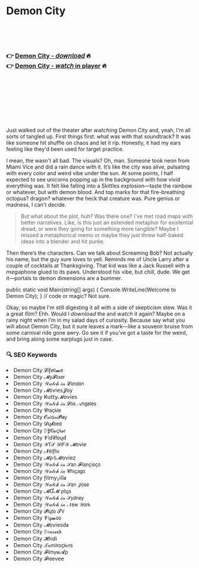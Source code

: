 <h1>Demon City</h1>

<br><br><br>

<h3>👉 <a href="https://Hartmans-puggcodore1976.github.io/kuepmxfobu/">Demon City - 𝘥𝘰𝘸𝘯𝘭𝘰𝘢𝘥</a> 🔥<br>
👉 <a href="https://Hartmans-puggcodore1976.github.io/kuepmxfobu/">Demon City - 𝘸𝘢𝘵𝘤𝘩 in player</a> 🔥
</h3>



<br><br><br><br><br><br><br>


Just walked out of the theater after 𝘸𝘢𝘵𝘤𝘩𝘪𝘯𝘨 Demon City and, yeah, I'm all sorts of tangled up. First things first: what was with that soundtrack? It was like someone hit shuffle on chaos and let it rip. Honestly, it had my ears feeling like they'd been used for target practice.

I mean, the   wasn't all bad. The visuals? Oh, man. Someone took neon from Miami Vice and did a rain dance with it. It’s like the city was alive, pulsating with every color and weird vibe under the sun. At some points, I half expected to see unicorns popping up in the background with how vivid everything was. It felt like falling into a Skittles explosion—taste the rainbow or whatever, but with demon blood. And top marks for that fire-breathing octopus? dragon? whatever the heck that creature was. Pure genius or madness, I can't decide.

>But what about the plot, huh? Was there one? I've met road maps with better narratives. Like, is this just an extended metaphor for existential dread, or were they going for something more tangible? Maybe I missed a metaphorical memo or maybe they just threw half-baked ideas into a blender and hit purée. 

Then there’s the characters. Can we talk about Screaming Bob? Not actually his name, but the guy sure loves to yell. Reminds me of Uncle Larry after a couple of cocktails at Thanksgiving. That kid was like a Jack Russell with a 𝘮𝘦𝘨𝘢phone glued to its paws. Understood his vibe, but chill, dude. We get it—portals to demon dimensions are a bummer.

public static void Main(string[] args) { Console.WriteLine(Welcome to Demon City); } // code or magic? Not sure.

Okay, so maybe I'm still digesting it all with a side of skepticism stew. Was it a great 𝘧𝘪𝘭𝘮? Ehh. Would I 𝘥𝘰𝘸𝘯𝘭𝘰𝘢𝘥 the   and 𝘸𝘢𝘵𝘤𝘩 it again? Maybe on a rainy night when I’m in my salad days of curiosity. Because say what you will about Demon City, but it sure leaves a mark—like a souvenir bruise from some carnival ride gone awry. Go see it if you’ve got a taste for the weird, and bring along some earplugs just in case.

<h3>🔍 SEO Keywords</h3>
<li>Demon City 𝓛𝗂ƒ𝖾𝗍𝗂𝓶𝖾</li>
<li>Demon City 𝓜𝗒𝓕𝗅𝗂𝗑𝖾𝗋</li>
<li>Demon City 𝒲𝒶𝓉𝒸𝒽 𝒾𝓃 𝓛𝗈𝗇𝖽𝗈𝗇</li>
<li>Demon City 𝓜𝗈ν𝗂𝖾𝗌𝓙𝗈𝗒</li>
<li>Demon City Ҝ𝗎𝗍𝗍𝗒𝓜𝗈ν𝗂𝖾𝗌</li>
<li>Demon City 𝒲𝒶𝓉𝒸𝒽 𝒾𝓃 𝓛𝗈𝗌 𝒜𝗇𝗀𝖾𝗅𝖾𝗌</li>
<li>Demon City 𝓒𝗋𝖺ç𝗄𝗅𝖾</li>
<li>Demon City 𝓞𝓃𝗂𝗈𝓃𝓟𝗅𝖆𝗒</li>
<li>Demon City 𝓓ų𝓫𝖻𝖾𝖽</li>
<li>Demon City 𝙿Ꞵť𝗅𝓸ç𝗄𝓮𝗋</li>
<li>Demon City 𝓥𝗂ԁ𝓒𝗅𝗈ųԁ</li>
<li>Demon City 𝒴𝖳𝒮 𝒴𝖨𝖥𝒴 𝓜𝗈ν𝗂𝖾</li>
<li>Demon City 𝓝𝖾𝗍ƒ𝗅𝗂𝗑</li>
<li>Demon City 𝓜ρ𝟜𝓜𝗈ν𝗂𝖾𝗓</li>
<li>Demon City 𝒲𝒶𝓉𝒸𝒽 𝒾𝓃 𝒮𝖺𝗇 𝓕𝗋𝖺𝗇ç𝗂𝗌ç𝗈</li>
<li>Demon City 𝒲𝒶𝓉𝒸𝒽 𝒾𝓃 𝓒𝗁𝗂ç𝖺𝗀𝗈</li>
<li>Demon City ƒ𝗂𝗅𝗆𝗒𝓏𝗂𝗅𝗅𝖆</li>
<li>Demon City 𝒲𝒶𝓉𝒸𝒽 𝒾𝓃 𝒮𝖺𝗇 𝒥𝗈𝗌𝖾</li>
<li>Demon City 𝓜Ɠ𝓜 ρ𝗅ų𝗌</li>
<li>Demon City 𝒲𝒶𝓉𝒸𝒽 𝒾𝓃 𝒮𝗒𝖽𝗇𝖾𝗒</li>
<li>Demon City 𝒲𝒶𝓉𝒸𝒽 𝒾𝓃 𝒩𝖾𝗐 𝒴𝗈𝗋𝗄</li>
<li>Demon City 𝓟𝗅ų𝗍𝗈 𝓣𝖵</li>
<li>Demon City 𝓥ų𝓶𝗈𝗈</li>
<li>Demon City 𝓜𝗈ν𝗂𝖾𝗌ԁ𝖆</li>
<li>Demon City 𝙿𝑒𝒶𝒸𝓸𝐜𝗄</li>
<li>Demon City 𝓗𝗂𝗇ԁ𝗂</li>
<li>Demon City 𝒯𝒶𝗆𝗂𝗅𝗋𝗈ç𝗄𝑒𝗋𝗌</li>
<li>Demon City 𝓕𝗂𝗅𝗆𝗒𝗐𝓐ρ</li>
<li>Demon City 𝓕𝗋𝖾𝖾ν𝖾𝖾</li>
